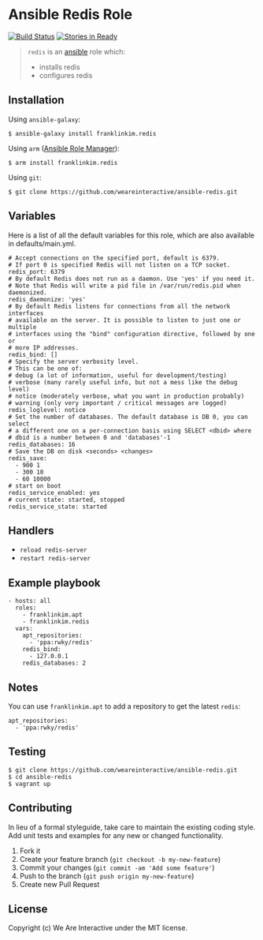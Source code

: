 # Ansible Redis Role

[![Build Status](https://travis-ci.org/weareinteractive/ansible-redis.png?branch=master)](https://travis-ci.org/weareinteractive/ansible-redis)
[![Stories in Ready](https://badge.waffle.io/weareinteractive/ansible-redis.svg?label=ready&title=Ready)](http://waffle.io/weareinteractive/ansible-redis)

> `redis` is an [ansible](http://www.ansible.com) role which: 
> 
> * installs redis
> * configures redis

## Installation

Using `ansible-galaxy`:

```
$ ansible-galaxy install franklinkim.redis
```

Using `arm` ([Ansible Role Manager](https://github.com/mirskytech/ansible-role-manager/)):

```
$ arm install franklinkim.redis
```

Using `git`:

```
$ git clone https://github.com/weareinteractive/ansible-redis.git
```

## Variables

Here is a list of all the default variables for this role, which are also available in defaults/main.yml.

```
# Accept connections on the specified port, default is 6379.
# If port 0 is specified Redis will not listen on a TCP socket.
redis_port: 6379
# By default Redis does not run as a daemon. Use 'yes' if you need it.
# Note that Redis will write a pid file in /var/run/redis.pid when daemonized.
redis_daemonize: 'yes'
# By default Redis listens for connections from all the network interfaces
# available on the server. It is possible to listen to just one or multiple
# interfaces using the "bind" configuration directive, followed by one or
# more IP addresses.
redis_bind: []
# Specify the server verbosity level.
# This can be one of:
# debug (a lot of information, useful for development/testing)
# verbose (many rarely useful info, but not a mess like the debug level)
# notice (moderately verbose, what you want in production probably)
# warning (only very important / critical messages are logged)
redis_loglevel: notice
# Set the number of databases. The default database is DB 0, you can select
# a different one on a per-connection basis using SELECT <dbid> where
# dbid is a number between 0 and 'databases'-1
redis_databases: 16
# Save the DB on disk <seconds> <changes>
redis_save:
  - 900 1
  - 300 10
  - 60 10000
# start on boot
redis_service_enabled: yes
# current state: started, stopped
redis_service_state: started
```

## Handlers

* `reload redis-server` 
* `restart redis-server` 

## Example playbook

```
- hosts: all
  roles:
    - franklinkim.apt
    - franklinkim.redis
  vars:
    apt_repositories:
      - 'ppa:rwky/redis'
    redis_bind:
      - 127.0.0.1
    redis_databases: 2
```

## Notes

You can use `franklinkim.apt` to add a repository to get the latest `redis`:

```
apt_repositories:
  - 'ppa:rwky/redis'
```

## Testing

```
$ git clone https://github.com/weareinteractive/ansible-redis.git
$ cd ansible-redis
$ vagrant up
```

## Contributing
In lieu of a formal styleguide, take care to maintain the existing coding style. Add unit tests and examples for any new or changed functionality.

1. Fork it
2. Create your feature branch (`git checkout -b my-new-feature`)
3. Commit your changes (`git commit -am 'Add some feature'`)
4. Push to the branch (`git push origin my-new-feature`)
5. Create new Pull Request

## License
Copyright (c) We Are Interactive under the MIT license.
